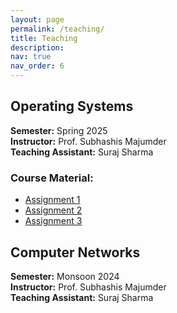 ```yaml
---
layout: page
permalink: /teaching/
title: Teaching
description:  
nav: true
nav_order: 6
---
```


## Operating Systems

**Semester:** Spring 2025  
**Instructor:** Prof. Subhashis Majumder  
**Teaching Assistant:** Suraj Sharma  

### Course Material:
- [Assignment 1 ](/assets/pdf/CS_4710_A1.pdf)
- [Assignment 2 ](/assets/pdf/CS_4710_A2.pdf)
- [Assignment 3 ](/assets/pdf/CS_1217_A3.pdf)


## Computer Networks

**Semester:** Monsoon 2024  
**Instructor:** Prof. Subhashis Majumder  
**Teaching Assistant:** Suraj Sharma



